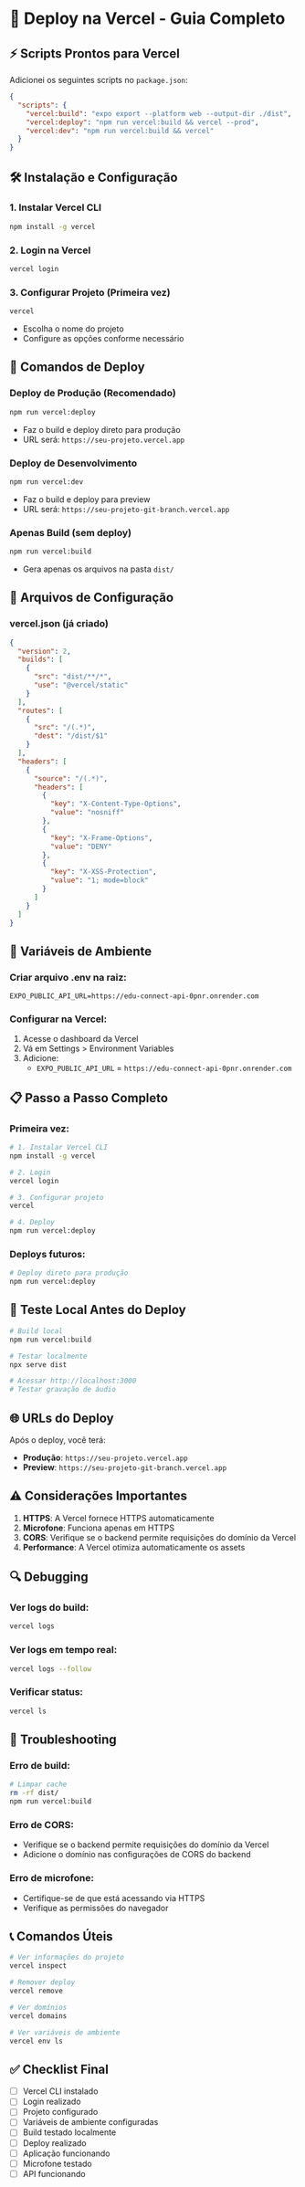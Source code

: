 # 🚀 Deploy na Vercel - Guia Completo

## ⚡ **Scripts Prontos para Vercel**

Adicionei os seguintes scripts no `package.json`:

```json
{
  "scripts": {
    "vercel:build": "expo export --platform web --output-dir ./dist",
    "vercel:deploy": "npm run vercel:build && vercel --prod",
    "vercel:dev": "npm run vercel:build && vercel"
  }
}
```

## 🛠️ **Instalação e Configuração**

### **1. Instalar Vercel CLI**
```bash
npm install -g vercel
```

### **2. Login na Vercel**
```bash
vercel login
```

### **3. Configurar Projeto (Primeira vez)**
```bash
vercel
```
- Escolha o nome do projeto
- Configure as opções conforme necessário

## 🚀 **Comandos de Deploy**

### **Deploy de Produção (Recomendado)**
```bash
npm run vercel:deploy
```
- Faz o build e deploy direto para produção
- URL será: `https://seu-projeto.vercel.app`

### **Deploy de Desenvolvimento**
```bash
npm run vercel:dev
```
- Faz o build e deploy para preview
- URL será: `https://seu-projeto-git-branch.vercel.app`

### **Apenas Build (sem deploy)**
```bash
npm run vercel:build
```
- Gera apenas os arquivos na pasta `dist/`

## 📁 **Arquivos de Configuração**

### **vercel.json** (já criado)
```json
{
  "version": 2,
  "builds": [
    {
      "src": "dist/**/*",
      "use": "@vercel/static"
    }
  ],
  "routes": [
    {
      "src": "/(.*)",
      "dest": "/dist/$1"
    }
  ],
  "headers": [
    {
      "source": "/(.*)",
      "headers": [
        {
          "key": "X-Content-Type-Options",
          "value": "nosniff"
        },
        {
          "key": "X-Frame-Options",
          "value": "DENY"
        },
        {
          "key": "X-XSS-Protection",
          "value": "1; mode=block"
        }
      ]
    }
  ]
}
```

## 🔧 **Variáveis de Ambiente**

### **Criar arquivo .env na raiz:**
```env
EXPO_PUBLIC_API_URL=https://edu-connect-api-0pnr.onrender.com
```

### **Configurar na Vercel:**
1. Acesse o dashboard da Vercel
2. Vá em Settings > Environment Variables
3. Adicione:
   - `EXPO_PUBLIC_API_URL` = `https://edu-connect-api-0pnr.onrender.com`

## 📋 **Passo a Passo Completo**

### **Primeira vez:**
```bash
# 1. Instalar Vercel CLI
npm install -g vercel

# 2. Login
vercel login

# 3. Configurar projeto
vercel

# 4. Deploy
npm run vercel:deploy
```

### **Deploys futuros:**
```bash
# Deploy direto para produção
npm run vercel:deploy
```

## 🧪 **Teste Local Antes do Deploy**

```bash
# Build local
npm run vercel:build

# Testar localmente
npx serve dist

# Acessar http://localhost:3000
# Testar gravação de áudio
```

## 🌐 **URLs do Deploy**

Após o deploy, você terá:
- **Produção**: `https://seu-projeto.vercel.app`
- **Preview**: `https://seu-projeto-git-branch.vercel.app`

## ⚠️ **Considerações Importantes**

1. **HTTPS**: A Vercel fornece HTTPS automaticamente
2. **Microfone**: Funciona apenas em HTTPS
3. **CORS**: Verifique se o backend permite requisições do domínio da Vercel
4. **Performance**: A Vercel otimiza automaticamente os assets

## 🔍 **Debugging**

### **Ver logs do build:**
```bash
vercel logs
```

### **Ver logs em tempo real:**
```bash
vercel logs --follow
```

### **Verificar status:**
```bash
vercel ls
```

## 🚨 **Troubleshooting**

### **Erro de build:**
```bash
# Limpar cache
rm -rf dist/
npm run vercel:build
```

### **Erro de CORS:**
- Verifique se o backend permite requisições do domínio da Vercel
- Adicione o domínio nas configurações de CORS do backend

### **Erro de microfone:**
- Certifique-se de que está acessando via HTTPS
- Verifique as permissões do navegador

## 📞 **Comandos Úteis**

```bash
# Ver informações do projeto
vercel inspect

# Remover deploy
vercel remove

# Ver domínios
vercel domains

# Ver variáveis de ambiente
vercel env ls
```

## ✅ **Checklist Final**

- [ ] Vercel CLI instalado
- [ ] Login realizado
- [ ] Projeto configurado
- [ ] Variáveis de ambiente configuradas
- [ ] Build testado localmente
- [ ] Deploy realizado
- [ ] Aplicação funcionando
- [ ] Microfone testado
- [ ] API funcionando

